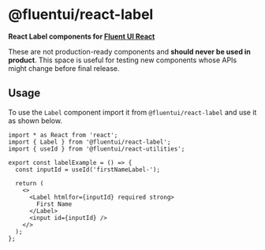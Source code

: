 # @fluentui/react-label

**React Label components for [Fluent UI React](https://developer.microsoft.com/en-us/fluentui)**

These are not production-ready components and **should never be used in product**. This space is useful for testing new components whose APIs might change before final release.

## Usage

To use the `Label` component import it from `@fluentui/react-label` and use it as shown below.

```tsx
import * as React from 'react';
import { Label } from '@fluentui/react-label';
import { useId } from '@fluentui/react-utilities';

export const labelExample = () => {
  const inputId = useId('firstNameLabel-');

  return (
    <>
      <Label htmlfor={inputId} required strong>
        First Name
      </Label>
      <input id={inputId} />
    </>
  );
};
```
